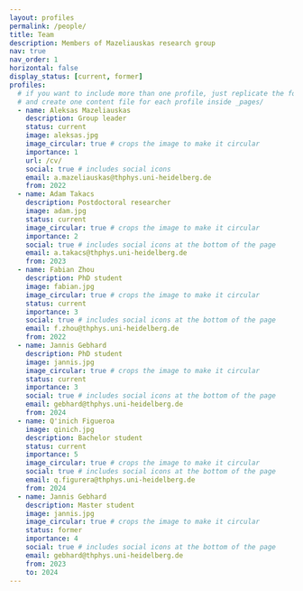 ```yaml
---
layout: profiles
permalink: /people/
title: Team
description: Members of Mazeliauskas research group
nav: true
nav_order: 1
horizontal: false
display_status: [current, former]
profiles:
  # if you want to include more than one profile, just replicate the following block
  # and create one content file for each profile inside _pages/
  - name: Aleksas Mazeliauskas
    description: Group leader
    status: current
    image: aleksas.jpg
    image_circular: true # crops the image to make it circular
    importance: 1
    url: /cv/
    social: true # includes social icons
    email: a.mazeliauskas@thphys.uni-heidelberg.de
    from: 2022
  - name: Adam Takacs
    description: Postdoctoral researcher
    image: adam.jpg
    status: current
    image_circular: true # crops the image to make it circular
    importance: 2
    social: true # includes social icons at the bottom of the page
    email: a.takacs@thphys.uni-heidelberg.de
    from: 2023
  - name: Fabian Zhou
    description: PhD student
    image: fabian.jpg
    image_circular: true # crops the image to make it circular
    status: current
    importance: 3
    social: true # includes social icons at the bottom of the page
    email: f.zhou@thphys.uni-heidelberg.de
    from: 2022
  - name: Jannis Gebhard
    description: PhD student
    image: jannis.jpg
    image_circular: true # crops the image to make it circular
    status: current
    importance: 3
    social: true # includes social icons at the bottom of the page
    email: gebhard@thphys.uni-heidelberg.de 
    from: 2024
  - name: Q'inich Figueroa 
    image: qinich.jpg
    description: Bachelor student
    status: current
    importance: 5
    image_circular: true # crops the image to make it circular
    social: true # includes social icons at the bottom of the page
    email: q.figurera@thphys.uni-heidelberg.de    
    from: 2024
  - name: Jannis Gebhard
    description: Master student
    image: jannis.jpg
    image_circular: true # crops the image to make it circular
    status: former
    importance: 4
    social: true # includes social icons at the bottom of the page
    email: gebhard@thphys.uni-heidelberg.de 
    from: 2023
    to: 2024
---
```

